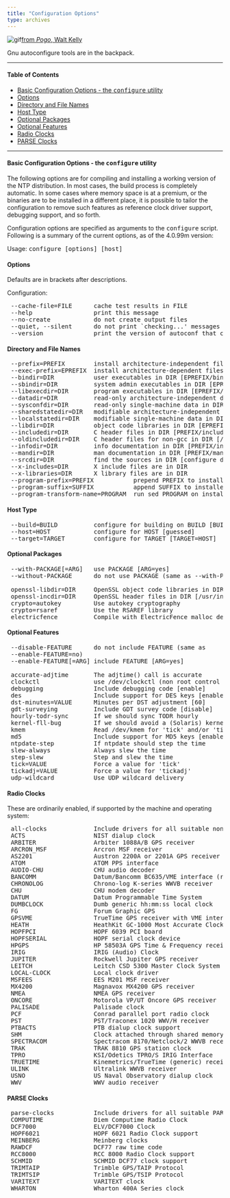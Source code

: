 ```yaml
---
title: "Configuration Options"
type: archives
---
```



![gif](/archives/pic/pogo3a.gif)[from _Pogo_, Walt Kelly](/reflib/pictures)

Gnu autoconfigure tools are in the backpack.

* * *

#### Table of Contents

*   [Basic Configuration Options - the <tt>configure</tt> utility](/archives/4.1.2/config/#basic-configuration-options---the-ttconfigurett-utility)
*   [Options](/archives/4.1.2/config/#options)
*   [Directory and File Names](/archives/4.1.2/config/#directory-and-file-names)
*   [Host Type](/archives/4.1.2/config/#host-type)
*   [Optional Packages](/archives/4.1.2/config/#optional-packages)
*   [Optional Features](/archives/4.1.2/config/#optional-features)
*   [Radio Clocks](/archives/4.1.2/config/#radio-clocks)
*   [PARSE Clocks](/archives/4.1.2/config/#parse-clocks)

* * *

#### Basic Configuration Options - the <tt>configure</tt> utility

The following options are for compiling and installing a working version of the NTP distribution. In most cases, the build process is completely automatic. In some cases where memory space is at a premium, or the binaries are to be installed in a different place, it is possible to tailor the configuration to remove such features as reference clock driver support, debugging support, and so forth.

Configuration options are specified as arguments to the <tt>configure</tt> script. Following is a summary of the current options, as of the 4.0.99m version:

Usage: <tt>configure [options] [host]</tt>  

#### Options

Defaults are in brackets after descriptions. 

Configuration:

<pre> --cache-file=FILE      cache test results in FILE
 --help                 print this message
 --no-create            do not create output files
 --quiet, --silent      do not print `checking...' messages
 --version              print the version of autoconf that created configure
</pre>

#### Directory and File Names

<pre> --prefix=PREFIX        install architecture-independent files in PREFIX [/usr/local]
 --exec-prefix=EPREFIX  install architecture-dependent files in EPREFIX [same as prefix]
 --bindir=DIR           user executables in DIR [EPREFIX/bin]
 --sbindir=DIR          system admin executables in DIR [EPREFIX/sbin]
 --libexecdir=DIR       program executables in DIR [EPREFIX/libexec]
 --datadir=DIR          read-only architecture-independent data in DIR [PREFIX/share]
 --sysconfdir=DIR       read-only single-machine data in DIR [PREFIX/etc]
 --sharedstatedir=DIR   modifiable architecture-independent data in DIR [PREFIX/com]
 --localstatedir=DIR    modifiable single-machine data in DIR [PREFIX/var]
 --libdir=DIR           object code libraries in DIR [EPREFIX/lib]
 --includedir=DIR       C header files in DIR [PREFIX/include]
 --oldincludedir=DIR    C header files for non-gcc in DIR [/usr/include]
 --infodir=DIR          info documentation in DIR [PREFIX/info]
 --mandir=DIR           man documentation in DIR [PREFIX/man]
 --srcdir=DIR           find the sources in DIR [configure dir or ..]
 --x-includes=DIR       X include files are in DIR
 --x-libraries=DIR      X library files are in DIR
 --program-prefix=PREFIX           prepend PREFIX to installed program names
 --program-suffix=SUFFIX           append SUFFIX to installed program names
 --program-transform-name=PROGRAM  run sed PROGRAM on installed program names
</pre>

#### Host Type

<pre> --build=BUILD          configure for building on BUILD [BUILD=HOST]
 --host=HOST            configure for HOST [guessed]
 --target=TARGET        configure for TARGET [TARGET=HOST]
</pre>

#### Optional Packages

<pre> --with-PACKAGE[=ARG]   use PACKAGE [ARG=yes]
 --without-PACKAGE      do not use PACKAGE (same as --with-PACKAGE=no)

 openssl-libdir=DIR     OpenSSL object code libraries in DIR [/usr/lib/usr/local/lib/usr/local/ssl/lib]
 openssl-incdir=DIR     OpenSSL header files in DIR [/usr/include/usr/local/include/usr/local/ssl/include]
 crypto=autokey         Use autokey cryptography
 crypto=rsaref          Use the RSAREF library
 electricfence          Compile with ElectricFence malloc debugger
</pre>

#### Optional Features

<pre> --disable-FEATURE      do not include FEATURE (same as
 --enable-FEATURE=no)
 --enable-FEATURE[=ARG] include FEATURE [ARG=yes]

 accurate-adjtime       The adjtime() call is accurate
 clockctl               use /dev/clockctl (non root control of system clock)
 debugging              Include debugging code [enable]
 des                    Include support for DES keys [enable]
 dst-minutes=VALUE      Minutes per DST adjustment [60]
 gdt-surveying          Include GDT survey code [disable]
 hourly-todr-sync       If we should sync TODR hourly
 kernel-fll-bug         If we should avoid a (Solaris) kernel FLL bug
 kmem                   Read /dev/kmem for 'tick' and/or 'tickadj'
 md5                    Include support for MD5 keys [enable]
 ntpdate-step           If ntpdate should step the time
 slew-always            Always slew the time
 step-slew              Step and slew the time
 tick=VALUE             Force a value for 'tick'
 tickadj=VALUE          Force a value for 'tickadj'
 udp-wildcard           Use UDP wildcard delivery
</pre>

#### Radio Clocks

These are ordinarily enabled, if supported by the machine and operating system:

<pre> all-clocks             Include drivers for all suitable non-PARSE clocks [enable]
 ACTS                   NIST dialup clock
 ARBITER                Arbiter 1088A/B GPS receiver
 ARCRON_MSF             Arcron MSF receiver
 AS2201                 Austron 2200A or 2201A GPS receiver
 ATOM                   ATOM PPS interface
 AUDIO-CHU              CHU audio decoder
 BANCOMM                Datum/Bancomm BC635/VME interface (requires an explicit --enable-BANCOMM request)
 CHRONOLOG              Chrono-log K-series WWVB receiver
 CHU                    CHU modem decoder
 DATUM                  Datum Programmable Time System
 DUMBCLOCK              Dumb generic hh:mm:ss local clock
 FG                     Forum Graphic GPS
 GPSVME                 TrueTime GPS receiver with VME interface (requires an explicit --enable-GPSVME request)
 HEATH                  HeathKit GC-1000 Most Accurate Clock
 HOPFPCI                HOPF 6039 PCI board
 HOPFSERIAL             HOPF serial clock device
 HPGPS                  HP 58503A GPS Time & Frequency receiver
 IRIG                   IRIG (Audio) Clock
 JUPITER                Rockwell Jupiter GPS receiver
 LEITCH                 Leitch CSD 5300 Master Clock System Driver
 LOCAL-CLOCK            Local clock driver
 MSFEES                 EES M201 MSF receiver
 MX4200                 Magnavox MX4200 GPS receiver
 NMEA                   NMEA GPS receiver
 ONCORE                 Motorola VP/UT Oncore GPS receiver
 PALISADE               Palisade clock
 PCF                    Conrad parallel port radio clock
 PST                    PST/Traconex 1020 WWV/H receiver
 PTBACTS                PTB dialup clock support
 SHM                    Clock attached through shared memory (requires an explicit --enable-SHM request)
 SPECTRACOM             Spectracom 8170/Netclock/2 WWVB receiver
 TRAK                   TRAK 8810 GPS station clock
 TPRO                   KSI/Odetics TPRO/S IRIG Interface
 TRUETIME               Kinemetrics/TrueTime (generic) receiver
 ULINK                  Ultralink WWVB receiver
 USNO                   US Naval Observatory dialup clock
 WWV                    WWV audio receiver
</pre>

#### PARSE Clocks

<pre> parse-clocks           Include drivers for all suitable PARSE clocks [enable]
 COMPUTIME              Diem Computime Radio Clock
 DCF7000                ELV/DCF7000 Clock
 HOPF6021               HOPF 6021 Radio Clock support
 MEINBERG               Meinberg clocks
 RAWDCF                 DCF77 raw time code
 RCC8000                RCC 8000 Radio Clock support
 SCHMID                 SCHMID DCF77 clock support
 TRIMTAIP               Trimble GPS/TAIP Protocol
 TRIMTSIP               Trimble GPS/TSIP Protocol
 VARITEXT               VARITEXT clock
 WHARTON                Wharton 400A Series clock
</pre>
